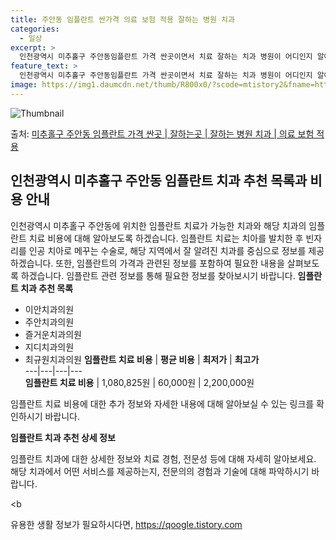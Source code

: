 ```yaml
---
title: 주안동 임플란트 싼가격 의료 보험 적용 잘하는 병원 치과
categories:
  - 일상
excerpt: >
  인천광역시 미추홀구 주안동임플란트 가격 싼곳이면서 치료 잘하는 치과 병원이 어디인지 알아보도록 하겠습니다. 인천광역시 미추홀구 주안동에 위치한 이안치과의원 주안치과의원 즐거운치과의원 지디치과의원 최규원치과의원 최길수치과의원 탑치과의원 하정상치과의원 행복드림치과의원 현치과의원 디지털허브치과의원 르네상스치과의원 마음플란트치과의원 미엔아이치과의원 미주치과의원 바른이치과교정과치과의원 박종현치과의원 박중호치과의원 보인미소치과의원 본플란트치과의원 서울리더스치과의원 서울바른정치과의원 서울바온치과의원 서울본치과의원 서울트리니티치과의원 세종치과의원 세화의료소비자생활협동조합 세화치과의원 신기치과의원 신언일치과의원 아모르치과의원 엔터치과의원 연세간석치과의원 연세미치과의원 연세박치과의원 연세세브란스치과의원 서울함께웃는치과의원..
feature_text: >
  인천광역시 미추홀구 주안동임플란트 가격 싼곳이면서 치료 잘하는 치과 병원이 어디인지 알아보도록 하겠습니다. 인천광역시 미추홀구 주안동에 위치한 이안치과의원 주안치과의원 즐거운치과의원 지디치과의원 최규원치과의원 최길수치과의원 탑치과의원 하정상치과의원 행복드림치과의원 현치과의원 디지털허브치과의원 르네상스치과의원 마음플란트치과의원 미엔아이치과의원 미주치과의원 바른이치과교정과치과의원 박종현치과의원 박중호치과의원 보인미소치과의원 본플란트치과의원 서울리더스치과의원 서울바른정치과의원 서울바온치과의원 서울본치과의원 서울트리니티치과의원 세종치과의원 세화의료소비자생활협동조합 세화치과의원 신기치과의원 신언일치과의원 아모르치과의원 엔터치과의원 연세간석치과의원 연세미치과의원 연세박치과의원 연세세브란스치과의원 서울함께웃는치과의원..
image: https://img1.daumcdn.net/thumb/R800x0/?scode=mtistory2&fname=https%3A%2F%2Fblog.kakaocdn.net%2Fdn%2FbzvsVx%2FbtsGZzUx7zM%2F05ISHckouAKjCDkaukpTTk%2Fimg.webp
---
```


![Thumbnail](https://img1.daumcdn.net/thumb/R800x0/?scode=mtistory2&fname=https%3A%2F%2Fblog.kakaocdn.net%2Fdn%2FbzvsVx%2FbtsGZzUx7zM%2F05ISHckouAKjCDkaukpTTk%2Fimg.webp)

<p>출처: <a href="https://qoogle.tistory.com/6942" rel="dofollow">미추홀구 주안동 임플란트 가격 싼곳 | 잘하는곳 | 잘하는 병원 치과 | 의료 보험 적용</a> </p>

## 인천광역시 미추홀구 주안동 임플란트 치과 추천 목록과 비용 안내

인천광역시 미추홀구 주안동에 위치한 임플란트 치료가 가능한 치과와 해당 치과의 임플란트 치료 비용에 대해 알아보도록 하겠습니다. 임플란트
치료는 치아를 발치한 후 빈자리를 인공 치아로 메꾸는 수술로, 해당 지역에서 잘 알려진 치과를 중심으로 정보를 제공하겠습니다. 또한,
임플란트의 가격과 관련된 정보를 포함하여 필요한 내용을 살펴보도록 하겠습니다. 임플란트 관련 정보를 통해 필요한 정보를 찾아보시기 바랍니다.
**임플란트 치과 추천 목록**

  * 이안치과의원 
  * 주안치과의원 
  * 즐거운치과의원 
  * 지디치과의원 
  * 최규원치과의원 
**임플란트 치료 비용** | **평균 비용** | **최저가** | **최고가**  
---|---|---|---  
**임플란트 치료 비용** | 1,080,825원 | 60,000원 | 2,200,000원  
  
임플란트 치료 비용에 대한 추가 정보와 자세한 내용에 대해 알아보실 수 있는 링크를 확인하시기 바랍니다.

**임플란트 치과 추천 상세 정보**

임플란트 치과에 대한 상세한 정보와 치료 경험, 전문성 등에 대해 자세히 알아보세요. 해당 치과에서 어떤 서비스를 제공하는지, 전문의의
경험과 기술에 대해 파악하시기 바랍니다.

<b

 

유용한 생활 정보가 필요하시다면, <a href="https://qoogle.tistory.com" rel="dofollow">https://qoogle.tistory.com</a>



